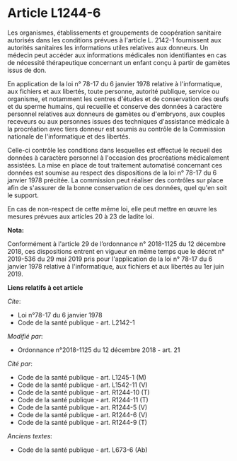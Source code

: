 # Article L1244-6

Les organismes, établissements et groupements de coopération sanitaire autorisés dans les conditions prévues à l'article L.
2142-1 fournissent aux autorités sanitaires les informations utiles relatives aux donneurs. Un médecin peut accéder aux
informations médicales non identifiantes en cas de nécessité thérapeutique concernant un enfant conçu à partir de gamètes
issus de don.

En application de la loi n° 78-17 du 6 janvier 1978 relative à l'informatique, aux fichiers et aux libertés, toute personne,
autorité publique, service ou organisme, et notamment les centres d'études et de conservation des œufs et du sperme humains,
qui recueille et conserve des données à caractère personnel relatives aux donneurs de gamètes ou d'embryons, aux couples
receveurs ou aux personnes issues des techniques d'assistance médicale à la procréation avec tiers donneur est soumis au
contrôle de la Commission nationale de l'informatique et des libertés.

Celle-ci contrôle les conditions dans lesquelles est effectué le recueil des données à caractère personnel à l'occasion des
procréations médicalement assistées. La mise en place de tout traitement automatisé concernant ces données est soumise au
respect des dispositions de la loi n° 78-17 du 6 janvier 1978 précitée. La commission peut réaliser des contrôles sur place
afin de s'assurer de la bonne conservation de ces données, quel qu'en soit le support.

En cas de non-respect de cette même loi, elle peut mettre en œuvre les mesures prévues aux articles 20 à 23 de ladite loi.

**Nota:**

Conformément à l'article 29 de l’ordonnance n° 2018-1125 du 12 décembre 2018, ces dispositions entrent en vigueur en même
temps que le décret n° 2019-536 du 29 mai 2019 pris pour l'application de la loi n° 78-17 du 6 janvier 1978 relative à
l'informatique, aux fichiers et aux libertés au 1er juin 2019.

**Liens relatifs à cet article**

_Cite_:

  - Loi n°78-17 du 6 janvier 1978
  - Code de la santé publique - art. L2142-1

_Modifié par_:

  - Ordonnance n°2018-1125 du 12 décembre 2018 - art. 21

_Cité par_:

  - Code de la santé publique - art. L1245-1 (M)
  - Code de la santé publique - art. L1542-11 (V)
  - Code de la santé publique - art. R1244-10 (T)
  - Code de la santé publique - art. R1244-11 (T)
  - Code de la santé publique - art. R1244-5 (V)
  - Code de la santé publique - art. R1244-6 (V)
  - Code de la santé publique - art. R1244-9 (T)

_Anciens textes_:

  - Code de la santé publique - art. L673-6 (Ab)

